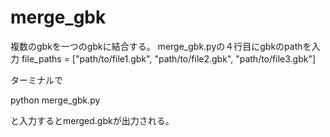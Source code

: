 # merge_gbk
複数のgbkを一つのgbkに結合する。
merge_gbk.pyの４行目にgbkのpathを入力
file_paths = ["path/to/file1.gbk", "path/to/file2.gbk", "path/to/file3.gbk"]

ターミナルで

python merge_gbk.py

と入力するとmerged.gbkが出力される。
